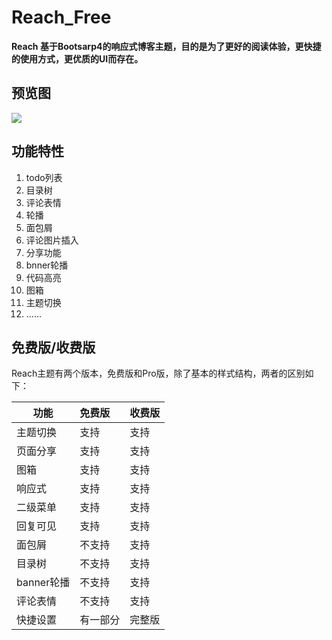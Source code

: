 

# Reach_Free

**Reach 基于Bootsarp4的响应式博客主题，目的是为了更好的阅读体验，更快捷的使用方式，更优质的UI而存在。**

## 预览图

![](https://mulingyuer-1253375624.cos.ap-guangzhou.myqcloud.com/%E5%9B%BE%E7%89%87%E7%A9%BA%E9%97%B4/Reach%20%E5%93%8D%E5%BA%94%E5%BC%8FTypecho%E5%8D%9A%E5%AE%A2%E4%B8%BB%E9%A2%9801.jpg)

## 功能特性

1.  todo列表
3.  目录树
4.  评论表情
5.  轮播
6.  面包屑
7. 评论图片插入
8. 分享功能
9.  bnner轮播
10. 代码高亮
11.  图箱
12.  主题切换
13.  ......



## 免费版/收费版

Reach主题有两个版本，免费版和Pro版，除了基本的样式结构，两者的区别如下：

| 功能      | 免费版|  收费版|
| --------- | :-------- | :----- |
| 主题切换    | 支持  | 支持|
| 页面分享    | 支持  | 支持|
| 图箱        | 支持  | 支持 |
| 响应式      | 支持   |   支持 |
| 二级菜单      | 支持   |   支持 |
|回复可见|    支持       |   支持     |
| 面包屑      | 不支持   |   支持 |
| 目录树      | 不支持   |   支持 |
| banner轮播  |  不支持  | 支持       |
|评论表情 | 不支持 |支持        |
|快捷设置|有一部分   |  完整版      |

